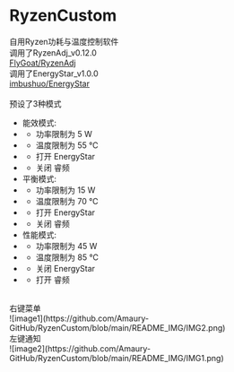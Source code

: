# RyzenCustom
自用Ryzen功耗与温度控制软件<br>
调用了RyzenAdj_v0.12.0 <br>
[FlyGoat/RyzenAdj](https://github.com/FlyGoat/RyzenAdj)<br>
调用了EnergyStar_v1.0.0<br>
[imbushuo/EnergyStar](https://github.com/imbushuo/EnergyStar)<br>
<br>
预设了3种模式<br>
* 能效模式:
* * 功率限制为 5 W
* * 温度限制为 55 ℃
* * 打开 EnergyStar
* * 关闭 睿频
* 平衡模式:
* * 功率限制为 15 W
* * 温度限制为 70 ℃
* * 打开 EnergyStar
* * 关闭 睿频
* 性能模式:
* * 功率限制为 45 W
* * 温度限制为 85 ℃
* * 关闭 EnergyStar
* * 打开 睿频
<br>
右键菜单<br>
![image1](https://github.com/Amaury-GitHub/RyzenCustom/blob/main/README_IMG/IMG2.png)<br>
左键通知<br>
![image2](https://github.com/Amaury-GitHub/RyzenCustom/blob/main/README_IMG/IMG1.png)<br>
<br>

